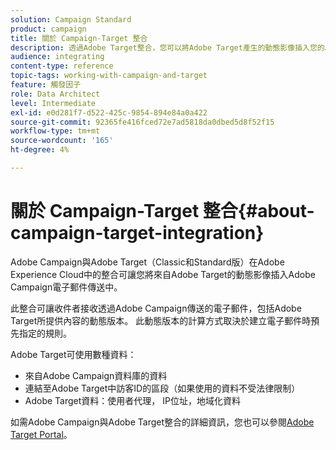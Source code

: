 ```yaml
---
solution: Campaign Standard
product: campaign
title: 關於 Campaign-Target 整合
description: 透過Adobe Target整合，您可以將Adobe Target產生的動態影像插入您的Adobe Campaign訊息中。
audience: integrating
content-type: reference
topic-tags: working-with-campaign-and-target
feature: 觸發因子
role: Data Architect
level: Intermediate
exl-id: e0d281f7-d522-425c-9854-894e84a0a422
source-git-commit: 92365fe416fced72e7ad5818da0dbed5d8f52f15
workflow-type: tm+mt
source-wordcount: '165'
ht-degree: 4%

---
```


# 關於 Campaign-Target 整合{#about-campaign-target-integration}

Adobe Campaign與Adobe Target（Classic和Standard版）在Adobe Experience Cloud中的整合可讓您將來自Adobe Target的動態影像插入Adobe Campaign電子郵件傳送中。

此整合可讓收件者接收透過Adobe Campaign傳送的電子郵件，包括Adobe Target所提供內容的動態版本。 此動態版本的計算方式取決於建立電子郵件時預先指定的規則。

Adobe Target可使用數種資料：

* 來自Adobe Campaign資料庫的資料
* 連結至Adobe Target中訪客ID的區段（如果使用的資料不受法律限制）
* Adobe Target資料：使用者代理， IP位址，地域化資料

如需Adobe Campaign與Adobe Target整合的詳細資訊，您也可以參閱[Adobe Target Portal](https://experienceleague.adobe.com/docs/target/using/integrate/campaign-and-target.html)。
